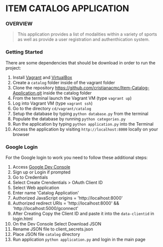 # ITEM CATALOG APPLICATION


### OVERVIEW
> This application provides a list of modalities within a variety of sports as well as provide a user registration and authenthication system.

### Getting Started
There are some dependencies that should be download in order to run the project:

1. Install [Vagrant](https://www.vagrantup.com/) and [VirtualBox](https://www.virtualbox.org/wiki/Downloads)
2. Create a `catalog` folder inside of the vagrant folder
3. Clone the repository https://github.com/cristianacmc/Item-Catalog-Application.git inside the catalog folder
4. From the terminal launch the Vagrant VM (type `vagrant up`)
5. Log into Vagrant VM (type `vagrant ssh`)
6. Go to the directory `cd/vagrant/catalog`
7. Setup the database by typing `python database.py` from the terminal
8. Populate the database by running `python categories.py`
10. Run the application by typing `python application.py` into the Terminal
11. Access the application by visiting `http://localhost:8000` locally on your browser

### Google Login
For the Google login to work you need to follow these additional steps:

1. Access [Google Dev Console](https://console.developers.google.com)
2. Sign up or Login if prompted
3. Go to Credentials
4. Select Create Crendentials > OAuth Client ID
5. Select Web application
6. Enter name 'Catalog Application'
7. Authorized JavaScript origins = 'http://localhost:8000'
8. Authorized redirect URIs = 'http://localhost:8000' && 'http://localhost:5000/gconnect'
9. After Creating Copy the Client ID and paste it into the `data-clientid` in login.html
11. On the Dev Console Select Download JSON
12. Rename JSON file to client_secrets.json
13. Place JSON file `catalog` directory 
14. Run application `python application.py` and login in the main page










